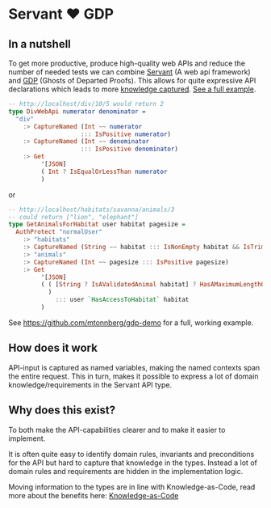 # Servant ❤️ GDP

## In a nutshell
To get more productive, produce high-quality web APIs and reduce the number of needed tests we can combine [Servant](https://haskell-servant.github.io/) (A web api framework) and [GDP](https://kataskeue.com/gdp.pdf) (Ghosts of Departed Proofs). This allows for quite expressive API declarations which leads to more [knowledge captured](https://carboncloud.com/2020/12/07/tech-knowledge-as-code/).
[See a full example](https://github.com/mtonnberg/gdp-demo).

```haskell
-- http://localhost/div/10/5 would return 2
type DivWebApi numerator denominator =
  "div"
    :> CaptureNamed (Int ~~ numerator 
                    ::: IsPositive numerator)
    :> CaptureNamed (Int ~~ denominator
                    ::: IsPositive denominator)
    :> Get
         '[JSON]
         ( Int ? IsEqualOrLessThan numerator
         )
```
or
```haskell
-- http://localhost/habitats/savanna/animals/3
-- could return ["lion", "elephant"]
type GetAnimalsForHabitat user habitat pagesize =
  AuthProtect "normalUser"
    :> "habitats"
    :> CaptureNamed (String ~~ habitat ::: IsNonEmpty habitat && IsTrimmed habitat)
    :> "animals"
    :> CaptureNamed (Int ~~ pagesize ::: IsPositive pagesize)
    :> Get
         '[JSON]
         ( ( [String ? IsAValidatedAnimal habitat] ? HasAMaximumLengthOf pagesize
           )
             ::: user `HasAccessToHabitat` habitat
         )
```

See <https://github.com/mtonnberg/gdp-demo> for a full, working example.

## How does it work
API-input is captured as named variables, making the named contexts span the entire request.
This in turn, makes it possible to express a lot of domain knowledge/requirements  in the Servant API type.

## Why does this exist?
To both make the API-capabilities clearer and to make it easier to implement.

It is often quite easy to identify domain rules, invariants and preconditions for the API but hard to capture that knowledge in the types. Instead a lot of domain rules and requirements are hidden in the implementation logic.

Moving information to the types are in line with Knowledge-as-Code, read more about the benefits here: [Knowledge-as-Code](https://carboncloud.com/2020/12/07/tech-knowledge-as-code/)